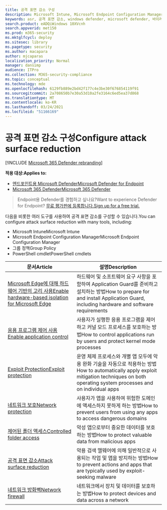 ```yaml
---
title: 공격 표면 감소 구성
description: Microsoft Intune, Microsoft Endpoint Configuration Manager, PowerShell cmdlet 및 그룹 정책을 사용하여 공격 표면 감소를 구성합니다.
keywords: asr, 공격 표면 감소, windows defender, microsoft defender, 바이러스 백신, av
search.product: eADQiWindows 10XVcnh
search.appverid: met150
ms.prod: m365-security
ms.mktglfcycl: deploy
ms.sitesec: library
ms.pagetype: security
ms.author: macapara
author: mjcaparas
localization_priority: Normal
manager: dansimp
audience: ITPro
ms.collection: M365-security-compliance
ms.topic: conceptual
ms.technology: mde
ms.openlocfilehash: 6129fb889e2bd42f177c4e3be30f676854119f91
ms.sourcegitcommit: 2a708650b7e30a53d10a2fe3164c6ed5ea37d868
ms.translationtype: MT
ms.contentlocale: ko-KR
ms.lasthandoff: 03/24/2021
ms.locfileid: "51166169"
---
```

# <a name="configure-attack-surface-reduction"></a><span data-ttu-id="ab07a-104">공격 표면 감소 구성</span><span class="sxs-lookup"><span data-stu-id="ab07a-104">Configure attack surface reduction</span></span>

[!INCLUDE [Microsoft 365 Defender rebranding](../../includes/microsoft-defender.md)]

<span data-ttu-id="ab07a-105">**적용 대상:**</span><span class="sxs-lookup"><span data-stu-id="ab07a-105">**Applies to:**</span></span>
- [<span data-ttu-id="ab07a-106">엔드포인트용 Microsoft Defender</span><span class="sxs-lookup"><span data-stu-id="ab07a-106">Microsoft Defender for Endpoint</span></span>](https://go.microsoft.com/fwlink/p/?linkid=2154037)
- [<span data-ttu-id="ab07a-107">Microsoft 365 Defender</span><span class="sxs-lookup"><span data-stu-id="ab07a-107">Microsoft 365 Defender</span></span>](https://go.microsoft.com/fwlink/?linkid=2118804)

><span data-ttu-id="ab07a-108">Endpoint용 Defender를 경험하고 싶나요?</span><span class="sxs-lookup"><span data-stu-id="ab07a-108">Want to experience Defender for Endpoint?</span></span> [<span data-ttu-id="ab07a-109">무료 평가판에 등록합니다.</span><span class="sxs-lookup"><span data-stu-id="ab07a-109">Sign up for a free trial.</span></span>](https://www.microsoft.com/microsoft-365/windows/microsoft-defender-atp?ocid=docs-wdatp-assignaccess-abovefoldlink)

<span data-ttu-id="ab07a-110">다음을 비롯한 여러 도구를 사용하여 공격 표면 감소를 구성할 수 있습니다.</span><span class="sxs-lookup"><span data-stu-id="ab07a-110">You can configure attack surface reduction with many tools, including:</span></span>

* <span data-ttu-id="ab07a-111">Microsoft Intune</span><span class="sxs-lookup"><span data-stu-id="ab07a-111">Microsoft Intune</span></span>
* <span data-ttu-id="ab07a-112">Microsoft Endpoint Configuration Manager</span><span class="sxs-lookup"><span data-stu-id="ab07a-112">Microsoft Endpoint Configuration Manager</span></span>
* <span data-ttu-id="ab07a-113">그룹 정책</span><span class="sxs-lookup"><span data-stu-id="ab07a-113">Group Policy</span></span>
* <span data-ttu-id="ab07a-114">PowerShell cmdlet</span><span class="sxs-lookup"><span data-stu-id="ab07a-114">PowerShell cmdlets</span></span>

<span data-ttu-id="ab07a-115">문서</span><span class="sxs-lookup"><span data-stu-id="ab07a-115">Article</span></span> | <span data-ttu-id="ab07a-116">설명</span><span class="sxs-lookup"><span data-stu-id="ab07a-116">Description</span></span>
-|-
[<span data-ttu-id="ab07a-117">Microsoft Edge에 대해 하드웨어 기반의 고리 사용</span><span class="sxs-lookup"><span data-stu-id="ab07a-117">Enable hardware-based isolation for Microsoft Edge</span></span>](/windows/security/threat-protection/microsoft-defender-application-guard/install-md-app-guard) | <span data-ttu-id="ab07a-118">하드웨어 및 소프트웨어 요구 사항을 포함하여 Application Guard를 준비하고 설치하는 방법</span><span class="sxs-lookup"><span data-stu-id="ab07a-118">How to prepare for and install Application Guard, including hardware and software requirements</span></span>
[<span data-ttu-id="ab07a-119">응용 프로그램 제어 사용</span><span class="sxs-lookup"><span data-stu-id="ab07a-119">Enable application control</span></span>](/windows/security/threat-protection/windows-defender-application-control/windows-defender-application-control)|<span data-ttu-id="ab07a-120">사용자가 실행한 응용 프로그램을 제어하고 커널 모드 프로세스를 보호하는 방법</span><span class="sxs-lookup"><span data-stu-id="ab07a-120">How to control applications run by users and protect kernel mode processes</span></span>
[<span data-ttu-id="ab07a-121">Exploit Protection</span><span class="sxs-lookup"><span data-stu-id="ab07a-121">Exploit protection</span></span>](./enable-exploit-protection.md)|<span data-ttu-id="ab07a-122">운영 체제 프로세스와 개별 앱 모두에 악용 완화 기술을 자동으로 적용하는 방법</span><span class="sxs-lookup"><span data-stu-id="ab07a-122">How to automatically apply exploit mitigation techniques on both operating system processes and on individual apps</span></span>
[<span data-ttu-id="ab07a-123">네트워크 보호</span><span class="sxs-lookup"><span data-stu-id="ab07a-123">Network protection</span></span>](./enable-network-protection.md)|<span data-ttu-id="ab07a-124">사용자가 앱을 사용하여 위험한 도메인에 액세스하지 못하게 하는 방법</span><span class="sxs-lookup"><span data-stu-id="ab07a-124">How to prevent users from using any apps to access dangerous domains</span></span>
[<span data-ttu-id="ab07a-125">제어된 폴더 액세스</span><span class="sxs-lookup"><span data-stu-id="ab07a-125">Controlled folder access</span></span>](./enable-controlled-folders.md)|<span data-ttu-id="ab07a-126">악성 앱으로부터 중요한 데이터를 보호하는 방법</span><span class="sxs-lookup"><span data-stu-id="ab07a-126">How to protect valuable data from malicious apps</span></span>
[<span data-ttu-id="ab07a-127">공격 표면 감소</span><span class="sxs-lookup"><span data-stu-id="ab07a-127">Attack surface reduction</span></span>](./enable-attack-surface-reduction.md)|<span data-ttu-id="ab07a-128">악용 검색 맬웨어에 의해 일반적으로 사용되는 작업 및 앱을 방지하는 방법</span><span class="sxs-lookup"><span data-stu-id="ab07a-128">How to prevent actions and apps that are typically used by exploit-seeking malware</span></span>
[<span data-ttu-id="ab07a-129">네트워크 방화벽</span><span class="sxs-lookup"><span data-stu-id="ab07a-129">Network firewall</span></span>](/windows/security/threat-protection/windows-firewall/windows-firewall-with-advanced-security-deployment-guide)|<span data-ttu-id="ab07a-130">네트워크에서 장치 및 데이터를 보호하는 방법</span><span class="sxs-lookup"><span data-stu-id="ab07a-130">How to protect devices and data across a network</span></span>

